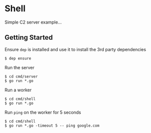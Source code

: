 Shell
=====

Simple C2 server example...

## Getting Started

Ensure `dep` is installed and use it to install the 3rd party dependencies
```
$ dep ensure
```

Run the server
```
$ cd cmd/server
$ go run *.go
```

Run a worker
```
$ cd cmd/shell
$ go run *.go
```

Run `ping` on the worker for 5 seconds
```
$ cd cmd/shell
$ go run *.go -timeout 5 -- ping google.com
```